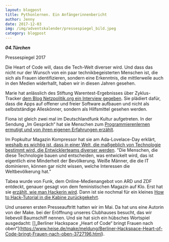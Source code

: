 ```yaml
---
layout: blogpost
title: Pythonlernen. Ein Anfängerinnenbericht
author: Jenny
date: 2017-12-03
img: /img/adventskalender/pressespiegel_bild.jpeg
category: blogpost
---
```


***04.Türchen***

Pressespiegel 2017


Die Heart of Code will, dass die Tech-Welt diverser wird. Und dass das nicht nur der Wunsch von ein paar technikbegeisterten Menschen ist, die sich als Frauen identifizieren, sondern eine Erkenntnis, die mittlerweile auch in den Medien widerhallt, haben wir in diesen Jahren gesehen.

Marie hat anlässlich des Stiftung Warentest-Ergebnisses über Zyklus-Tracker [dem Blog Netzpolitik.org ein Interview gegeben](https://netzpolitik.org/2017/interview-ueber-period-tracking-wir-brauchen-zyklus-apps-mit-freier-und-offener-software/). Sie plädiert dafür, dass die Apps auf offener und freier Software aufbauen und nicht als selbstständige Alleskönner, sondern als Hilfsmittel gesehen werden.

Fiona ist gleich zwei mal im Deutschlandfunk Kultur aufgetreten. In der Sendung „Im Gespräch“ hat sie Menschen zum [Programmierenlernen ermutigt und von ihren eigenen Erfahrungen erzählt](http://www.deutschlandfunkkultur.de/bloggerin-fiona-krakenbuerger-selbstbewusst-unter-hacker.970.de.html?dram:article_id=376139).

Im Popkultur Magazin Kompressor hat sie am Ada-Lovelace-Day erklärt, [weshalb es wichtig ist, dass in einer Welt, die maßgeblich von Technologie bestimmt wird, die Entwicklerteams diverser werden](http://www.deutschlandfunkkultur.de/ada-lovelace-day-wie-wird-die-technikwelt-diverser.2156.de.html?dram:article_id=397891).
"Die Menschen, die diese Technologie bauen und entscheiden, was entwickelt wird, das ist eigentlich eine Minderheit der Bevölkerung. Weiße Männer, die die IT dominieren, können gar nicht wissen, welche Interessen die Weltbevölkerung hat."

Tabea wurde von Funk, dem Online-Medienangebot von ARD und ZDF entdeckt, genauer gesagt von dem feministischen Magazin auf Klo. Erst hat sie [erzählt, wie man Hackerin wird](https://www.youtube.com/watch?v=bVX-adEuE-Y). Dann ist sie nochmal für ein kleines [How to Hack-Tutorial in die Kabine zurückgekehrt](https://www.youtube.com/watch?v=aR3MdKMrZ6Y).

Und unseren ersten Presseauftritt hatten wir im Mai. Da hat uns eine Autorin von der Make. bei der Eröffnung unseres Clubhauses besucht, das wir liebevoll Baumschiff nennen. Und sie hat sich ein hübsches Wortspiel ausgedacht: []„Berliner Hackspace „Heart of Code“ bringt Frauen nach oben“](https://www.heise.de/make/meldung/Berliner-Hackspace-Heart-of-Code-bringt-Frauen-nach-oben-3727196.html).
